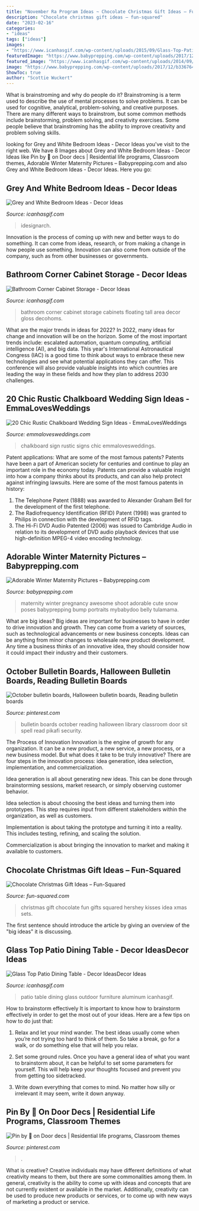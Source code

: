 ```yaml
---
title: "November Ra Program Ideas ~ Chocolate Christmas Gift Ideas – Fun-squared"
description: "Chocolate christmas gift ideas – fun-squared"
date: "2023-02-16"
categories:
- "ideas"
tags: ["ideas"]
images:
- "https://www.icanhasgif.com/wp-content/uploads/2015/09/Glass-Top-Patio-Dining-Table-1024x1024.jpg"
featuredImage: "https://www.babyprepping.com/wp-content/uploads/2017/12/b336764a5d408106309c25739acc93ad.jpg"
featured_image: "https://www.icanhasgif.com/wp-content/uploads/2014/09/Grey-and-White-Bedroom-Ideas.jpg"
image: "https://www.babyprepping.com/wp-content/uploads/2017/12/b336764a5d408106309c25739acc93ad.jpg"
ShowToc: true
author: "Scottie Wuckert"
---
```



What is brainstroming and why do people do it?
Brainstroming is a term used to describe the use of mental processes to solve problems. It can be used for cognitive, analytical, problem-solving, and creative purposes. There are many different ways to brainstrom, but some common methods include brainstorming, problem solving, and creativity exercises. Some people believe that brainstroming has the ability to improve creativity and problem solving skills.

	

		
looking for Grey and White Bedroom Ideas - Decor Ideas you've visit to the right web. We have 8 Images about Grey and White Bedroom Ideas - Decor Ideas like Pin by 💚 on Door decs | Residential life programs, Classroom themes, Adorable Winter Maternity Pictures – Babyprepping.com and also Grey and White Bedroom Ideas - Decor Ideas. Here you go:
		
    
## Grey And White Bedroom Ideas - Decor Ideas

<img loading=lazy src="https://www.icanhasgif.com/wp-content/uploads/2014/09/Grey-and-White-Bedroom-Ideas.jpg" onerror="this.onerror=null;this.src='https://tse3.mm.bing.net/th?id=OIP.NO8CpTehFE9VCc2hkeDMEAHaE4&amp;pid=15.1';" alt="Grey and White Bedroom Ideas - Decor Ideas">

_Source: icanhasgif.com_

>idesignarch. 

	

Innovation is the process of coming up with new and better ways to do something. It can come from ideas, research, or from making a change in how people use something. Innovation can also come from outside of the company, such as from other businesses or governments.

    
## Bathroom Corner Cabinet Storage - Decor Ideas

<img loading=lazy src="https://www.icanhasgif.com/wp-content/uploads/2015/03/Bathroom-Corner-Cabinet-Storage.jpg" onerror="this.onerror=null;this.src='https://tse3.mm.bing.net/th?id=OIP.3QEcJwhNITsAaoof1ftffQHaHa&amp;pid=15.1';" alt="Bathroom Corner Cabinet Storage - Decor Ideas">

_Source: icanhasgif.com_

>bathroom corner cabinet storage cabinets floating tall area decor gloss decohoms. 

	

What are the major trends in ideas for 2022?
In 2022, many ideas for change and innovation will be on the horizon. Some of the most important trends include: escalated automation, quantum computing, artificial intelligence (AI), and big data. 
This year's International Astronautical Congress (IAC) is a good time to think about ways to embrace these new technologies and see what potential applications they can offer. This conference will also provide valuable insights into which countries are leading the way in these fields and how they plan to address 2030 challenges.

    
## 20 Chic Rustic Chalkboard Wedding Sign Ideas - EmmaLovesWeddings

<img loading=lazy src="http://emmalovesweddings.com/wp-content/uploads/2017/11/rustic-chalkboard-wedding-sign-ideas.jpg" onerror="this.onerror=null;this.src='https://tse3.mm.bing.net/th?id=OIP.bn4v5VQ7FmymYED5FA-MmwHaLH&amp;pid=15.1';" alt="20 Chic Rustic Chalkboard Wedding Sign Ideas - EmmaLovesWeddings">

_Source: emmalovesweddings.com_

>chalkboard sign rustic signs chic emmalovesweddings. 

	

Patent applications: What are some of the most famous patents?
Patents have been a part of American society for centuries and continue to play an important role in the economy today. Patents can provide a valuable insight into how a company thinks about its products, and can also help protect against infringing lawsuits. Here are some of the most famous patents in history: 
1. The Telephone Patent (1888) was awarded to Alexander Graham Bell for the development of the first telephone. 
2. The Radiofrequency Identification (RFID) Patent (1998) was granted to Philips in connection with the development of RFID tags. 
3. The Hi-Fi DVD Audio Patented (2006) was issued to Cambridge Audio in relation to its development of DVD audio playback devices that use high-definition MPEG-4 video encoding technology. 

    
## Adorable Winter Maternity Pictures – Babyprepping.com

<img loading=lazy src="https://www.babyprepping.com/wp-content/uploads/2017/12/b336764a5d408106309c25739acc93ad.jpg" onerror="this.onerror=null;this.src='https://tse2.mm.bing.net/th?id=OIP.npiWZw_0BIYxjSxPTIWaLQHaLH&amp;pid=15.1';" alt="Adorable Winter Maternity Pictures – Babyprepping.com">

_Source: babyprepping.com_

>maternity winter pregnancy awesome shoot adorable cute snow poses babyprepping bump portraits mybabydoo belly tulamama. 

	

What are big ideas?
Big ideas are important for businesses to have in order to drive innovation and growth. They can come from a variety of sources, such as technological advancements or new business concepts. Ideas can be anything from minor changes to wholesale new product development. Any time a business thinks of an innovative idea, they should consider how it could impact their industry and their customers.

    
## October Bulletin Boards, Halloween Bulletin Boards, Reading Bulletin Boards

<img loading=lazy src="https://i.pinimg.com/originals/28/40/84/284084b352720be769d001113583a0be.jpg" onerror="this.onerror=null;this.src='https://tse3.mm.bing.net/th?id=OIP._iRnoXSXm3d_E_38h0jzOgHaJ4&amp;pid=15.1';" alt="October bulletin boards, Halloween bulletin boards, Reading bulletin boards">

_Source: pinterest.com_

>bulletin boards october reading halloween library classroom door sit spell read pikafi security. 

	

The Process of Innovation
Innovation is the engine of growth for any organization. It can be a new product, a new service, a new process, or a new business model. But what does it take to be truly innovative?
There are four steps in the innovation process: idea generation, idea selection, implementation, and commercialization.

Idea generation is all about generating new ideas. This can be done through brainstorming sessions, market research, or simply observing customer behavior.

Idea selection is about choosing the best ideas and turning them into prototypes. This step requires input from different stakeholders within the organization, as well as customers.

Implementation is about taking the prototype and turning it into a reality. This includes testing, refining, and scaling the solution.

Commercialization is about bringing the innovation to market and making it available to customers.

    
## Chocolate Christmas Gift Ideas – Fun-Squared

<img loading=lazy src="http://fun-squared.com/wp-content/uploads/2016/11/LotsofLoveGiftForChristmas.jpg" onerror="this.onerror=null;this.src='https://tse4.mm.bing.net/th?id=OIP.DNHfj7zv-NiRI-RNBkFyBgHaSh&amp;pid=15.1';" alt="Chocolate Christmas Gift Ideas – Fun-Squared">

_Source: fun-squared.com_

>christmas gift chocolate fun gifts squared hershey kisses idea xmas sets. 

	

The first sentence should introduce the article by giving an overview of the "big ideas" it is discussing.

    
## Glass Top Patio Dining Table - Decor IdeasDecor Ideas

<img loading=lazy src="https://www.icanhasgif.com/wp-content/uploads/2015/09/Glass-Top-Patio-Dining-Table-1024x1024.jpg" onerror="this.onerror=null;this.src='https://tse1.mm.bing.net/th?id=OIP.vBYbBwkjNZQ-QmSp1Za1tQD6D6&amp;pid=15.1';" alt="Glass Top Patio Dining Table - Decor IdeasDecor Ideas">

_Source: icanhasgif.com_

>patio table dining glass outdoor furniture aluminum icanhasgif. 

	

How to brainstorm effectively
It is important to know how to brainstorm effectively in order to get the most out of your ideas. Here are a few tips on how to do just that:
1. Relax and let your mind wander. The best ideas usually come when you’re not trying too hard to think of them. So take a break, go for a walk, or do something else that will help you relax.

2. Set some ground rules. Once you have a general idea of what you want to brainstorm about, it can be helpful to set some parameters for yourself. This will help keep your thoughts focused and prevent you from getting too sidetracked.

3. Write down everything that comes to mind. No matter how silly or irrelevant it may seem, write it down anyway.

    
## Pin By 💚 On Door Decs | Residential Life Programs, Classroom Themes

<img loading=lazy src="https://i.pinimg.com/736x/d5/aa/71/d5aa71d7d553b8b97f6c17227dcabb1d.jpg" onerror="this.onerror=null;this.src='https://tse4.mm.bing.net/th?id=OIP.W6INjTTcwsg5aRINsyKNOQHaJ3&amp;pid=15.1';" alt="Pin by 💚 on Door decs | Residential life programs, Classroom themes">

_Source: pinterest.com_

>. 

	

What is creative?
Creative individuals may have different definitions of what creativity means to them, but there are some commonalities among them. In general, creativity is the ability to come up with ideas and concepts that are not currently existent or available in the market. Additionally, creativity can be used to produce new products or services, or to come up with new ways of marketing a product or service.

